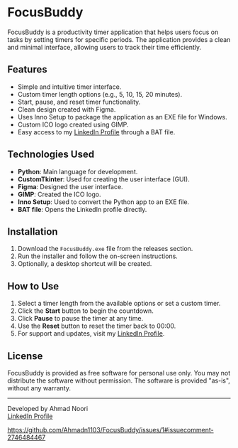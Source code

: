 # FocusBuddy

FocusBuddy is a productivity timer application that helps users focus on tasks by setting timers for specific periods. The application provides a clean and minimal interface, allowing users to track their time efficiently.

## Features

- Simple and intuitive timer interface.
- Custom timer length options (e.g., 5, 10, 15, 20 minutes).
- Start, pause, and reset timer functionality.
- Clean design created with Figma.
- Uses Inno Setup to package the application as an EXE file for Windows.
- Custom ICO logo created using GIMP.
- Easy access to my [LinkedIn Profile](https://www.linkedin.com/in/ahmad-noori1103/) through a BAT file.

## Technologies Used

- **Python**: Main language for development.
- **CustomTkinter**: Used for creating the user interface (GUI).
- **Figma**: Designed the user interface.
- **GIMP**: Created the ICO logo.
- **Inno Setup**: Used to convert the Python app to an EXE file.
- **BAT file**: Opens the LinkedIn profile directly.

## Installation

1. Download the `FocusBuddy.exe` file from the releases section.
2. Run the installer and follow the on-screen instructions.
3. Optionally, a desktop shortcut will be created.

## How to Use

1. Select a timer length from the available options or set a custom timer.
2. Click the **Start** button to begin the countdown.
3. Click **Pause** to pause the timer at any time.
4. Use the **Reset** button to reset the timer back to 00:00.
5. For support and updates, visit my [LinkedIn Profile](https://www.linkedin.com/in/ahmad-noori1103/).

## License

FocusBuddy is provided as free software for personal use only. You may not distribute the software without permission. The software is provided "as-is", without any warranty.

---

Developed by Ahmad Noori  
[LinkedIn Profile](https://www.linkedin.com/in/ahmad-noori1103/)


https://github.com/Ahmadn1103/FocusBuddy/issues/1#issuecomment-2746484467
